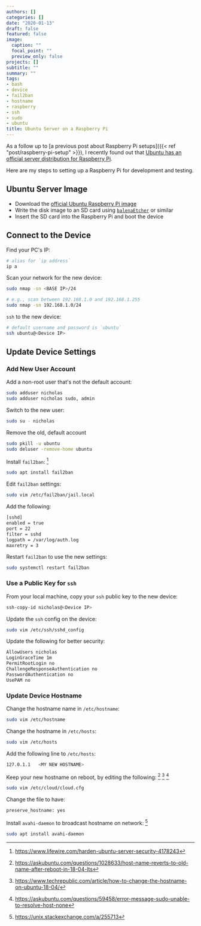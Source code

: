 ```yaml
---
authors: []
categories: []
date: "2020-01-13"
draft: false
featured: false
image:
  caption: ""
  focal_point: ""
  preview_only: false
projects: []
subtitle: ""
summary: ""
tags:
- bash
- device
- fail2ban
- hostname
- raspberry
- ssh
- sudo
- ubuntu
title: Ubuntu Server on a Raspberry Pi
---
```


As a follow up to [a previous post about Raspberry Pi setups]({{< ref "post/raspberry-pi-setup" >}}), I recently found out that [Ubuntu has an official server distribution for Raspberry Pi](https://ubuntu.com/download/raspberry-pi).

Here are my steps to setting up a Raspberry Pi for development and testing.

## Ubuntu Server Image

- Download the [official Ubuntu Raspberry Pi image](https://ubuntu.com/download/raspberry-pi)
- Write the disk image to an SD card using [`balenaEtcher`](https://www.balena.io/etcher/) or similar
- Insert the SD card into the Raspberry Pi and boot the device

## Connect to the Device

Find your PC's IP:

```bash
# alias for `ip address`
ip a
```

Scan your network for the new device:

```bash
sudo nmap -sn <BASE IP>/24

# e.g., scan between 192.168.1.0 and 192.168.1.255
sudo nmap -sn 192.168.1.0/24
```

`ssh` to the new device:

```bash
# default username and password is `ubuntu`
ssh ubuntu@<Device IP>
```

## Update Device Settings

### Add New User Account

Add a non-root user that's not the default account:

```bash
sudo adduser nicholas
sudo adduser nicholas sudo, admin
```

Switch to the new user:

```bash
sudo su - nicholas
```

Remove the old, default account

```bash
sudo pkill -u ubuntu
sudo deluser -remove-home ubuntu
```

Install `fail2ban`: [^1]

[^1]: https://www.lifewire.com/harden-ubuntu-server-security-4178243

```bash
sudo apt install fail2ban
```

Edit `fail2ban` settings:

```bash
sudo vim /etc/fail2ban/jail.local
```

Add the following:

```bash
[sshd]
enabled = true
port = 22
filter = sshd
logpath = /var/log/auth.log
maxretry = 3
```

Restart `fail2ban` to use the new settings:

```bash
sudo systemctl restart fail2ban
```

### Use a Public Key for `ssh`

From your local machine, copy your `ssh` public key to the new device:

```bash
ssh-copy-id nicholas@<Device IP>
```

Update the `ssh` config on the device:

```bash
sudo vim /etc/ssh/sshd_config
```

Update the following for better security:

```bash
AllowUsers nicholas
LoginGraceTime 1m
PermitRootLogin no
ChallengeResponseAuthentication no
PasswordAuthentication no
UsePAM no
```

### Update Device Hostname

Change the hostname name in `/etc/hostname`:

```bash
sudo vim /etc/hostname
```

Change the hostname in `/etc/hosts`:

```bash
sudo vim /etc/hosts
```

Add the following line to `/etc/hosts`:

```bash
127.0.1.1	<MY NEW HOSTNAME>
```

Keep your new hostname on reboot, by editing the following: [^2] [^3] [^4]

[^2]: https://askubuntu.com/questions/1028633/host-name-reverts-to-old-name-after-reboot-in-18-04-lts
[^3]: https://www.techrepublic.com/article/how-to-change-the-hostname-on-ubuntu-18-04/
[^4]: https://askubuntu.com/questions/59458/error-message-sudo-unable-to-resolve-host-none

```bash
sudo vim /etc/cloud/cloud.cfg
```

Change the file to have:

```bash
preserve_hostname: yes
```

Install `avahi-daemon` to broadcast hostname on network: [^5]

[^5]: https://unix.stackexchange.com/a/255713

```bash
sudo apt install avahi-daemon
```
